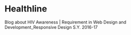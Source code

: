# Healthline
Blog about HIV Awareness | Requirement in Web Design and Development_Responsive Design S.Y. 2016-17
